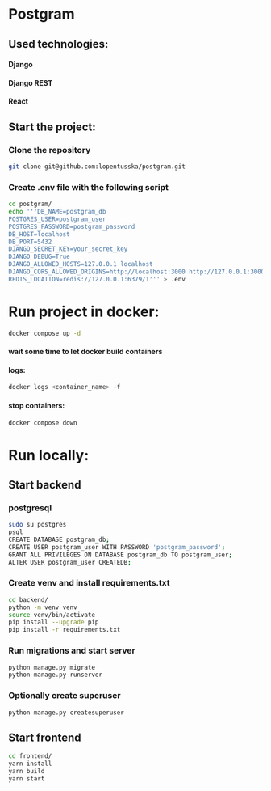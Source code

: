 # Postgram
## Used technologies:
#### Django
#### Django REST
#### React

## Start the project:

### Clone the repository
```bash
git clone git@github.com:lopentusska/postgram.git
```

### Create .env file with the following script
```bash
cd postgram/
echo '''DB_NAME=postgram_db
POSTGRES_USER=postgram_user
POSTGRES_PASSWORD=postgram_password
DB_HOST=localhost
DB_PORT=5432
DJANGO_SECRET_KEY=your_secret_key
DJANGO_DEBUG=True
DJANGO_ALLOWED_HOSTS=127.0.0.1 localhost
DJANGO_CORS_ALLOWED_ORIGINS=http://localhost:3000 http://127.0.0.1:3000
REDIS_LOCATION=redis://127.0.0.1:6379/1''' > .env
```

# Run project in docker:
```bash
docker compose up -d
```
#### wait some time to let docker build containers

#### logs:
```bash
docker logs <container_name> -f
```

#### stop containers:
```bash
docker compose down
```

# Run locally:

## Start backend

### postgresql
```bash
sudo su postgres
psql
CREATE DATABASE postgram_db;
CREATE USER postgram_user WITH PASSWORD 'postgram_password';
GRANT ALL PRIVILEGES ON DATABASE postgram_db TO postgram_user;
ALTER USER postgram_user CREATEDB;
```

### Create venv and install requirements.txt
```bash
cd backend/
python -m venv venv
source venv/bin/activate
pip install --upgrade pip
pip install -r requirements.txt
```

### Run migrations and start server
```bash
python manage.py migrate
python manage.py runserver
```

### Optionally create superuser
```bash
python manage.py createsuperuser
```

## Start frontend
```bash
cd frontend/
yarn install
yarn build
yarn start
```

